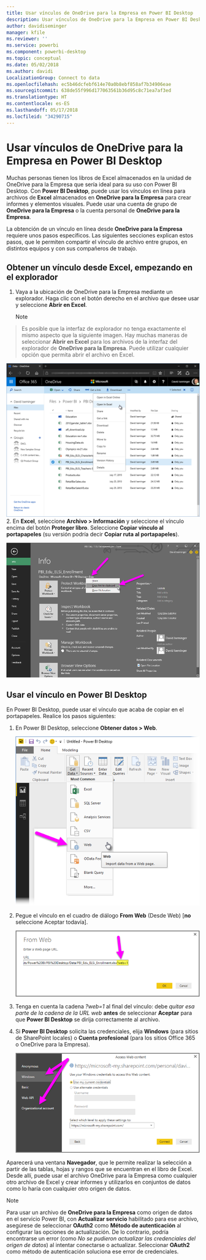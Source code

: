 ```yaml
---
title: Usar vínculos de OneDrive para la Empresa en Power BI Desktop
description: Usar vínculos de OneDrive para la Empresa en Power BI Desktop
author: davidiseminger
manager: kfile
ms.reviewer: ''
ms.service: powerbi
ms.component: powerbi-desktop
ms.topic: conceptual
ms.date: 05/02/2018
ms.author: davidi
LocalizationGroup: Connect to data
ms.openlocfilehash: ec5b46dcfebf614e70a0b8ebf858af7b34906eae
ms.sourcegitcommit: 638de55f996d177063561b36d95c8c71ea7af3ed
ms.translationtype: HT
ms.contentlocale: es-ES
ms.lasthandoff: 05/17/2018
ms.locfileid: "34290715"
---
```

# <a name="use-onedrive-for-business-links-in-power-bi-desktop"></a>Usar vínculos de OneDrive para la Empresa en Power BI Desktop
Muchas personas tienen los libros de Excel almacenados en la unidad de OneDrive para la Empresa que sería ideal para su uso con Power BI Desktop. Con **Power BI Desktop**, puede usar los vínculos en línea para archivos de **Excel** almacenados en **OneDrive para la Empresa** para crear informes y elementos visuales. Puede usar una cuenta de grupo de **OneDrive para la Empresa** o la cuenta personal de **OneDrive para la Empresa**.

La obtención de un vínculo en línea desde **OneDrive para la Empresa** requiere unos pasos específicos. Las siguientes secciones explican estos pasos, que le permiten compartir el vínculo de archivo entre grupos, en distintos equipos y con sus compañeros de trabajo.

## <a name="get-a-link-from-excel-starting-in-the-browser"></a>Obtener un vínculo desde Excel, empezando en el explorador
1. Vaya a la ubicación de OneDrive para la Empresa mediante un explorador. Haga clic con el botón derecho en el archivo que desee usar y seleccione **Abrir en Excel**.
   
   > [!NOTE]
> Es posible que la interfaz de explorador no tenga exactamente el mismo aspecto que la siguiente imagen. Hay muchas maneras de seleccionar **Abrir en Excel** para los archivos de la interfaz del explorador de **OneDrive para la Empresa**. Puede utilizar cualquier opción que permita abrir el archivo en Excel.
   > 
   > 
   
   ![](media/desktop-use-onedrive-business-links/odb-links_02.png)
2. En **Excel**, seleccione **Archivo > Información** y seleccione el vínculo encima del botón **Proteger libro**. Seleccione **Copiar vínculo al portapapeles** (su versión podría decir **Copiar ruta al portapapeles**).
   
   ![](media/desktop-use-onedrive-business-links/odb-links_03.png)

## <a name="use-the-link-in-power-bi-desktop"></a>Usar el vínculo en Power BI Desktop
En Power BI Desktop, puede usar el vínculo que acaba de copiar en el portapapeles. Realice los pasos siguientes:

1. En Power BI Desktop, seleccione **Obtener datos > Web**.
   
   ![](media/desktop-use-onedrive-business-links/odb-links_04.png)
2. Pegue el vínculo en el cuadro de diálogo **From Web** (Desde Web) [**no** seleccione Aceptar todavía].
   
    ![](media/desktop-use-onedrive-business-links/odb-links_05.png)
3. Tenga en cuenta la cadena *?web=1* al final del vínculo: debe *quitar esa parte de la cadena de la URL web* **antes** de seleccionar **Aceptar** para que **Power BI Desktop** se dirija correctamente al archivo.
4. Si **Power BI Desktop** solicita las credenciales, elija **Windows** (para sitios de SharePoint locales) o **Cuenta profesional** (para los sitios Office 365 o OneDrive para la Empresa).
   
   ![](media/desktop-use-onedrive-business-links/odb-links_06.png)

Aparecerá una ventana **Navegador**, que le permite realizar la selección a partir de las tablas, hojas y rangos que se encuentran en el libro de Excel. Desde allí, puede usar el archivo OneDrive para la Empresa como cualquier otro archivo de Excel y crear informes y utilizarlos en conjuntos de datos como lo haría con cualquier otro origen de datos.

> [!NOTE]
> Para usar un archivo de **OneDrive para la Empresa** como origen de datos en el servicio Power BI, con **Actualizar servicio** habilitado para ese archivo, asegúrese de seleccionar **OAuth2** como **Método de autenticación** al configurar las opciones de actualización. De lo contrario, podría encontrarse un error (como *No se pudieron actualizar las credenciales del origen de datos*) al intentar conectarse o actualizar. Seleccionar **OAuth2** como método de autenticación soluciona ese error de credenciales.
> 
> 

